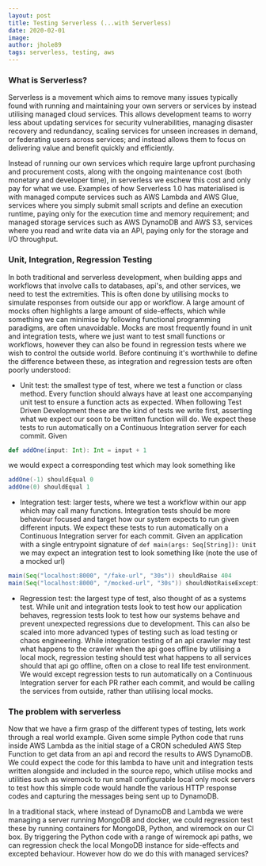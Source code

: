 ```yaml
---
layout: post
title: Testing Serverless (...with Serverless)
date: 2020-02-01
image:  
author: jhole89
tags: serverless, testing, aws
---
```


### What is Serverless?
Serverless is a movement which aims to remove many issues typically found with running and maintaining your own servers 
or services by instead utilising managed cloud services. This allows development teams to worry less about updating 
services for security vulnerabilities, managing disaster recovery and redundancy, scaling services for unseen increases 
in demand, or federating users across services; and instead allows them to focus on delivering value and benefit quickly 
and efficiently.

Instead of running our own services which require large upfront purchasing and procurement costs, along with the 
ongoing maintenance cost (both monetary and developer time), in serverless we eschew this cost and only pay for what 
we use. Examples of how Serverless 1.0 has materialised is with managed compute services such as AWS Lambda and AWS 
Glue, services where you simply submit small scripts and define an execution runtime, paying only for the execution 
time and memory requirement; and managed storage services such as AWS DynamoDB and AWS S3, services where you read 
and write data via an API, paying only for the storage and I/O throughput.

### Unit, Integration, Regression Testing
In both traditional and serverless development, when building apps and workflows that involve calls to databases, api's, 
and other services, we need to test the extremities. This is often done by utilising mocks to simulate responses from 
outside our app or workflow. A large amount of mocks often highlights a large amount of side-effects, which while 
something we can minimise by following functional programming paradigms, are often unavoidable. Mocks are most 
frequently found in unit and integration tests, where we just want to test small functions or workflows, however they 
can also be found in regression tests where we wish to control the outside world. Before continuing it's worthwhile to 
define the difference between these, as integration and regression tests are often poorly understood:

* Unit test: the smallest type of test, where we test a function or class method. Every function should always have at 
least one accompanying unit test to ensure a function acts as expected. When following Test Driven Development these 
are the kind of tests we write first, asserting what we expect our soon to be written function will do. We expect 
these tests to run automatically on a Continuous Integration server for each commit. Given
```scala
def addOne(input: Int): Int = input + 1
```
we would expect a corresponding test which may look something like
```scala
addOne(-1) shouldEqual 0
addOne(0) shouldEqual 1
```
* Integration test: larger tests, where we test a workflow within our app which may call many functions. Integration 
tests should be more behaviour focused and target how our system expects to run given different inputs.  We expect 
these tests to run automatically on a Continuous Integration server for each commit. Given an application with a single 
entrypoint signature of `def main(args: Seq[String]): Unit` we may expect an integration test to look something like 
(note the use of a mocked url)
```scala
main(Seq("localhost:8000", "/fake-url", "30s")) shouldRaise 404
main(Seq("localhost:8000", "/mocked-url", "30s")) shouldNotRaiseException
```
* Regression test: the largest type of test, also thought of as a systems test. While unit and integration tests look to 
test how our application behaves, regression tests look to test how our systems behave and prevent unexpected regressions 
due to development. This can also be scaled into more advanced types of testing such as load testing or chaos engineering. 
While integration testing of an api crawler may test what happens to the crawler when the api goes offline by utilising 
a local mock, regression testing should test what happens to all services should that api go offline, often on a 
close to real life test environment. We would except regression tests to run automatically on a Continuous Integration 
server for each PR rather each commit, and would be calling the services from outside, rather than utilising local mocks.

### The problem with serverless
Now that we have a firm grasp of the different types of testing, lets work through a real world example. Given some simple
Python code that runs inside AWS Lambda as the initial stage of a CRON scheduled AWS Step Function to get data from an 
api and record the results to AWS DynamoDB. We could expect the code for this lambda to have unit and integration tests 
written alongside and included in the source repo, which utilise mocks and utilities such as wiremock to run small 
configurable local only mock servers to test how this simple code would handle the various HTTP response codes and 
capturing the messages being sent up to DynamoDB. 

In a traditional stack, where instead of DynamoDB and Lambda we were managing a server running MongoDB and docker, we 
could regression test these by running containers for MongoDB, Python, and wiremock on our CI box. By triggering the 
Python code with a range of wiremock api paths, we can regression check the local MongoDB instance for side-effects 
and excepted behaviour. However how do we do this with managed services?